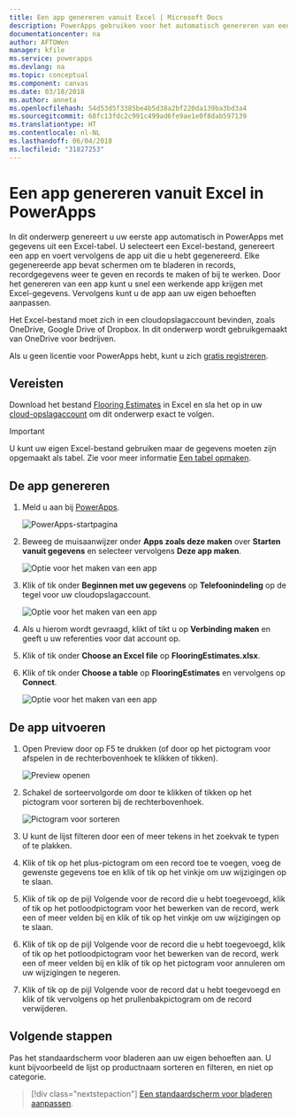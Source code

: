 ```yaml
---
title: Een app genereren vanuit Excel | Microsoft Docs
description: PowerApps gebruiken voor het automatisch genereren van een app met een Excel-bestand dat is opgeslagen in een cloud-opslagaccount
documentationcenter: na
author: AFTOWen
manager: kfile
ms.service: powerapps
ms.devlang: na
ms.topic: conceptual
ms.component: canvas
ms.date: 03/18/2018
ms.author: anneta
ms.openlocfilehash: 54d53d5f3385be4b5d38a2bf220da139ba3bd3a4
ms.sourcegitcommit: 68fc13fdc2c991c499ad6fe9ae1e0f8dab597139
ms.translationtype: HT
ms.contentlocale: nl-NL
ms.lasthandoff: 06/04/2018
ms.locfileid: "31827253"
---
```

# <a name="generate-an-app-from-excel-in-powerapps"></a>Een app genereren vanuit Excel in PowerApps
In dit onderwerp genereert u uw eerste app automatisch in PowerApps met gegevens uit een Excel-tabel. U selecteert een Excel-bestand, genereert een app en voert vervolgens de app uit die u hebt gegenereerd. Elke gegenereerde app bevat schermen om te bladeren in records, recordgegevens weer te geven en records te maken of bij te werken. Door het genereren van een app kunt u snel een werkende app krijgen met Excel-gegevens. Vervolgens kunt u de app aan uw eigen behoeften aanpassen. 

Het Excel-bestand moet zich in een cloudopslagaccount bevinden, zoals OneDrive, Google Drive of Dropbox. In dit onderwerp wordt gebruikgemaakt van OneDrive voor bedrijven.

Als u geen licentie voor PowerApps hebt, kunt u zich [gratis registreren](../signup-for-powerapps.md).

## <a name="prerequisites"></a>Vereisten ##
Download het bestand [Flooring Estimates](https://az787822.vo.msecnd.net/documentation/get-started-from-data/FlooringEstimates.xlsx) in Excel en sla het op in uw [cloud-opslagaccount](connections/cloud-storage-blob-connections.md) om dit onderwerp exact te volgen.

> [!IMPORTANT]
> U kunt uw eigen Excel-bestand gebruiken maar de gegevens moeten zijn opgemaakt als tabel. Zie voor meer informatie [Een tabel opmaken](how-to-excel-tips.md). 

## <a name="generate-the-app"></a>De app genereren
1. Meld u aan bij [PowerApps](https://web.powerapps.com).

    ![PowerApps-startpagina](./media/get-started-create-from-data/sign-in.png)

1. Beweeg de muisaanwijzer onder **Apps zoals deze maken** over **Starten vanuit gegevens** en selecteer vervolgens **Deze app maken**.

    ![Optie voor het maken van een app](./media/get-started-create-from-data/make-this-app.png)

1. Klik of tik onder **Beginnen met uw gegevens** op **Telefoonindeling** op de tegel voor uw cloudopslagaccount.

    ![Optie voor het maken van een app](./media/get-started-create-from-data/odfb-tile.png)

1. Als u hierom wordt gevraagd, klikt of tikt u op **Verbinding maken** en geeft u uw referenties voor dat account op.

1. Klik of tik onder **Choose an Excel file** op **FlooringEstimates.xlsx**. 

1. Klik of tik onder **Choose a table** op **FlooringEstimates** en vervolgens op **Connect**.

    ![Optie voor het maken van een app](./media/get-started-create-from-data/choose-table.png)

## <a name="run-the-app"></a>De app uitvoeren
1. Open Preview door op F5 te drukken (of door op het pictogram voor afspelen in de rechterbovenhoek te klikken of tikken).

    ![Preview openen](./media/get-started-create-from-data/open-preview.png)

1. Schakel de sorteervolgorde om door te klikken of tikken op het pictogram voor sorteren bij de rechterbovenhoek.

    ![Pictogram voor sorteren](./media/get-started-create-from-data/sort-icon.png)

1. U kunt de lijst filteren door een of meer tekens in het zoekvak te typen of te plakken.

1. Klik of tik op het plus-pictogram om een record toe te voegen, voeg de gewenste gegevens toe en klik of tik op het vinkje om uw wijzigingen op te slaan.

1. Klik of tik op de pijl Volgende voor de record die u hebt toegevoegd, klik of tik op het potloodpictogram voor het bewerken van de record, werk een of meer velden bij en klik of tik op het vinkje om uw wijzigingen op te slaan.

1. Klik of tik op de pijl Volgende voor de record die u hebt toegevoegd, klik of tik op het potloodpictogram voor het bewerken van de record, werk een of meer velden bij en klik of tik op het pictogram voor annuleren om uw wijzigingen te negeren.

1. Klik of tik op de pijl Volgende voor de record dat u hebt toegevoegd en klik of tik vervolgens op het prullenbakpictogram om de record verwijderen.

## <a name="next-steps"></a>Volgende stappen
Pas het standaardscherm voor bladeren aan uw eigen behoeften aan. U kunt bijvoorbeeld de lijst op productnaam sorteren en filteren, en niet op categorie.

> [!div class="nextstepaction"]
> [Een standaardscherm voor bladeren aanpassen](customize-layout-sharepoint.md).